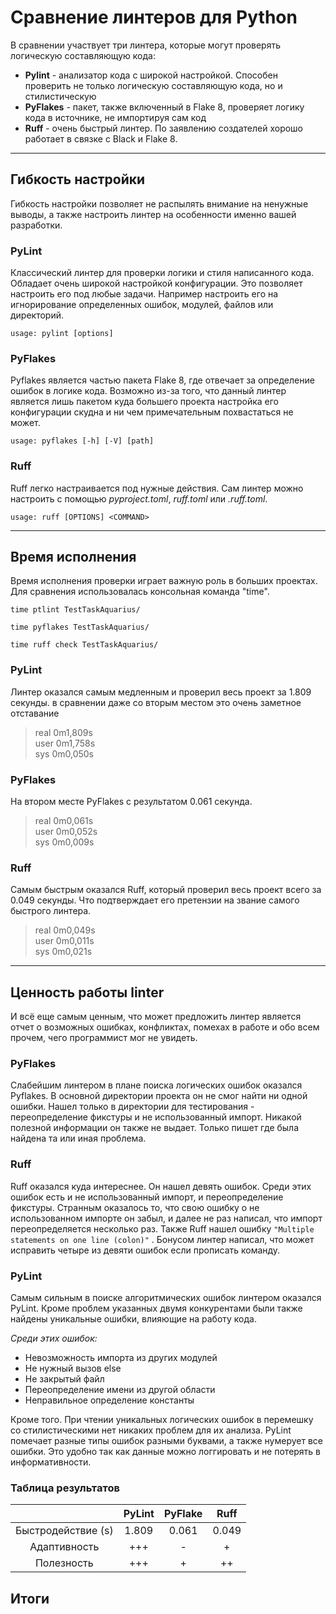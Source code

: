 # Сравнение линтеров для **Python**
 В сравнении участвует три линтера, которые могут проверять логическую составляющую кода:
* **Pylint** - анализатор кода с широкой настройкой. Способен проверить не только логическую составляющую кода, но и стилистическую
* **PyFlakes** - пакет, также включенный в Flake 8, проверяет логику кода в источнике, не импортируя сам код
* **Ruff** - очень быстрый линтер. По заявлению создателей хорошо работает в связке с Black и Flake 8.

---
## Гибкость настройки
Гибкость настройки позволяет не распылять внимание на ненужные выводы, а также настроить линтер на особенности именно вашей
разработки.
### **PyLint**
Классический линтер для проверки логики и стиля написанного кода. Обладает очень широкой настройкой конфигурации. 
Это позволяет настроить его под любые задачи. Например настроить его на игнорирование определенных ошибок, модулей, файлов
или директорий.  
```commandline
usage: pylint [options]
```
### **PyFlakes**
Pyflakes является частью пакета Flake 8, где отвечает за определение ошибок в логике кода. Возможно из-за того, что данный
линтер является лишь пакетом куда большего проекта настройка его конфигурации скудна и ни чем примечательным похвастаться
не может. 
```commandline
usage: pyflakes [-h] [-V] [path]
```
### **Ruff**
Ruff легко настраивается под нужные действия. Сам линтер можно настроить с помощью *pyproject.toml*, *ruff.toml* или 
*.ruff.toml*.
```commandline
usage: ruff [OPTIONS] <COMMAND>
```
---
## Время исполнения
Время исполнения проверки играет важную роль в больших проектах. Для сравнения использовалась консольная команда "time".
```commandline
time ptlint TestTaskAquarius/

time pyflakes TestTaskAquarius/

time ruff check TestTaskAquarius/
```
### **PyLint**
Линтер оказался самым медленным и проверил весь проект за 1.809 секунды. в сравнении даже со вторым местом это 
очень заметное отставание
> real    0m1,809s  
> user    0m1,758s  
> sys     0m0,050s  

### **PyFlakes**
На втором месте PyFlakes c результатом 0.061 секунда.
> real    0m0,061s  
> user    0m0,052s  
> sys     0m0,009s
### **Ruff**
Самым быстрым оказался Ruff, который проверил весь проект всего за 0.049 секунды. Что подтверждает его претензии на звание самого 
быстрого линтера.
> real    0m0,049s  
> user    0m0,011s  
> sys     0m0,021s

---
## **Ценность работы linter**
И всё еще самым ценным, что может предложить линтер является отчет о возможных ошибках, конфликтах, помехах в работе и обо
всем прочем, чего программист мог не увидеть.

### **PyFlakes**
Слабейшим линтером в плане поиска логических ошибок оказался Pyflakes. В основной директории проекта он не смог найти ни 
одной ошибки. Нашел только в директории для тестирования - переопределение фикстуры и не использованный импорт. Никакой 
полезной информации он также не выдает. Только пишет где была найдена та или иная проблема.

### **Ruff**
Ruff оказался куда интереснее. Он нашел девять ошибок. Среди этих ошибок есть и не использованный импорт, и переопределение 
фикстуры. Странным оказалось то, что свою ошибку о не использованном импорте он забыл, и далее не раз написал, что импорт 
переопределяется несколько раз. Также Ruff нашел ошибку ```"Multiple statements on one line (colon)"``` . Бонусом линтер
написал, что может исправить четыре из девяти ошибок если прописать команду. 

### **PyLint**
Самым сильным в поиске алгоритмических ошибок линтером оказался PyLint. Кроме проблем указанных двумя конкурентами были
также найдены уникальные ошибки, влияющие на работу кода.  

*Среди этих ошибок:*
+ Невозможность импорта из других модулей
+ Не нужный вызов else
+ Не закрытый файл
+ Переопределение имени из другой области
+ Неправильное определение константы

Кроме того. При чтении уникальных логических ошибок в перемешку со стилистическими нет никаких проблем для их анализа.
PyLint помечает разные типы ошибок разными буквами, а также нумерует все ошибки. Это удобно так как данные можно 
логгировать и не потерять в информативности.

### **Таблица результатов**

|                      |  PyLint  | PyFlake |  Ruff  |
|:--------------------:|:--------:|:-------:|:------:|
|  Быстродействие (s)  |  1.809   |  0.061  | 0.049  |
|     Адаптивность     |   +++    |    -    |   +    |
|      Полезность      |   +++    |    +    |   ++   |

## **Итоги**

